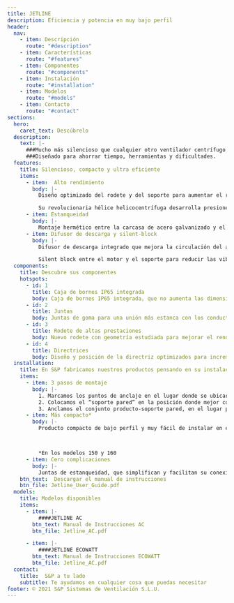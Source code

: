 ```yaml
---
title: JETLINE
description: Eficiencia y potencia en muy bajo perfil
header:
  nav:
    - item: Descripción
      route: "#description"
    - item: Características
      route: "#features"
    - item: Componentes
      route: "#components"
    - item: Instalación 
      route: "#installation"
    - item: Modelos
      route: "#models"
    - item: Contacto
      route: "#contact"
sections:
  hero:
    caret_text: Descúbrelo
  description:
    text: |-
      ###Mucho más silencioso que cualquier otro ventilador centrífugo in-line.<br/><br/>
      ###Diseñado para ahorrar tiempo, herramientas y dificultades.
  features:
    title: Silencioso, compacto y ultra eficiente
    items:
      - item:  Alto rendimiento
        body: |-
          Diseño optimizado del rodete y del soporte para aumentar el rendimiento y reducir el nivel sonoro.

          Su revolucionaria hélice helicocentrífuga desarrolla presiones elevadas similares a los rodetes centrífugos.
      - item: Estanqueidad
        body: |-
          Montaje hermético entre la carcasa de acero galvanizado y el soporte directriz para evitar fugas de aire. Juntas de goma en las bridas para mejorar la estanqueidad con los conductos.
      - item: Difusor de descarga y silent-block
        body: |-
          Difusor de descarga integrado que mejora la circulación del aire, aumenta la eficiencia y reduce el nivel sonoro.

          Silent block entre el motor y el soporte para reducir las vibraciones del motor y el nivel sonoro de la instalación, incluso en regulación de velocidad.
  components:
    title: Descubre sus componentes
    hotspots:
      - id: 1
        title: Caja de bornes IP65 integrada
        body: Caja de bornes IP65 integrada, que no aumenta las dimensiones generales de altura. Versión AC (1 salida de cable), versión ECOWATT (2 salidas de cable).
      - id: 2
        title: Juntas
        body: Juntas de goma para una unión más estanca con los conductos de la instalación.
      - id: 3
        title: Rodete de altas prestaciones
        body: Nuevo rodete con geometría estudiada para mejorar el rendimiento, reducir el nivel sonoro y ofrecer altas prestaciones.
      - id: 4
        title: Directrices
        body: Diseño y posición de la directriz optimizados para incrementar el rendimiento y bajar el ruido.
  installation:
    title: En S&P fabricamos nuestros productos pensando en su instalación
    items:
      - item: 3 pasos de montaje
        body: |-
          1. Marcamos los puntos de anclaje en el lugar donde se ubicará el producto con el “soporte pared”. Colocamos los tornillos en la pared.
          2. Colocamos el “soporte pared” en la posición donde mejor convenga en función de la posición de la caja de bornes.
          3. Anclamos el conjunto producto-soporte pared, en el lugar previamente marcado.
      - item: Más compacto*
        body: |-
          Producto compacto de bajo perfil y muy fácil de instalar en espacios reducidos. La caja de bornes dimensionada y el soporte de montaje no aumentan el perfil del producto.



          *En los modelos 150 y 160
      - item: Cero complicaciones
        body: |-
          Juntas de estanqueidad, que simplifican y facilitan su conexión a los conductos de la instalación, evitando fugas de aire.
    btn_text:  Descargar el manual de instrucciones
    btn_file: Jetline_User_Guide.pdf
  models:
    title: Modelos disponibles
    items:
      - item: |-
          ####JETLINE AC
        btn_text: Manual de Instrucciones AC
        btn_file: Jetline_AC.pdf

      - item: |-
          ####JETLINE ECOWATT
        btn_text: Manual de Instrucciones ECOWATT
        btn_file: Jetline_AC.pdf
  contact:
    title:  S&P a tu lado
    subtitle: Te ayudamos en cualquier cosa que puedas necesitar
footer: © 2021 S&P Sistemas de Ventilación S.L.U.
---
```

